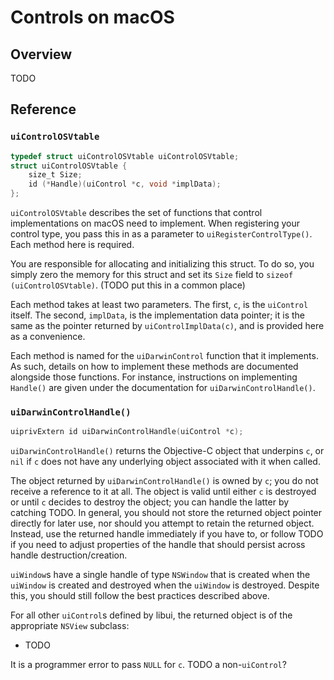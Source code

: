 <!-- 10 june 2019 -->

# Controls on macOS

## Overview

TODO

## Reference

### `uiControlOSVtable`

```objective-c
typedef struct uiControlOSVtable uiControlOSVtable;
struct uiControlOSVtable {
	size_t Size;
	id (*Handle)(uiControl *c, void *implData);
};
```

`uiControlOSVtable` describes the set of functions that control implementations on macOS need to implement. When registering your control type, you pass this in as a parameter to `uiRegisterControlType()`. Each method here is required.

You are responsible for allocating and initializing this struct. To do so, you simply zero the memory for this struct and set its `Size` field to `sizeof (uiControlOSVtable)`. (TODO put this in a common place)

Each method takes at least two parameters. The first, `c`, is the `uiControl` itself. The second, `implData`, is the implementation data pointer; it is the same as the pointer returned by `uiControlImplData(c)`, and is provided here as a convenience.

Each method is named for the `uiDarwinControl` function that it implements. As such, details on how to implement these methods are documented alongside those functions. For instance, instructions on implementing `Handle()` are given under the documentation for `uiDarwinControlHandle()`.

### `uiDarwinControlHandle()`

```objective-c
uiprivExtern id uiDarwinControlHandle(uiControl *c);
```

`uiDarwinControlHandle()` returns the Objective-C object that underpins `c`, or `nil` if `c` does not have any underlying object associated with it when called.

The object returned by `uiDarwinControlHandle()` is owned by `c`; you do not receive a reference to it at all. The object is valid until either `c` is destroyed or until `c` decides to destroy the object; you can handle the latter by catching TODO. In general, you should not store the returned object pointer directly for later use, nor should you attempt to retain the returned object. Instead, use the returned handle immediately if you have to, or follow TODO if you need to adjust properties of the handle that should persist across handle destruction/creation.

`uiWindow`s have a single handle of type `NSWindow` that is created when the `uiWindow` is created and destroyed when the `uiWindow` is destroyed. Despite this, you should still follow the best practices described above.

For all other `uiControl`s defined by libui, the returned object is of the appropriate `NSView` subclass:

* TODO

It is a programmer error to pass `NULL` for `c`. TODO a non-`uiControl`?
